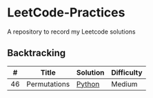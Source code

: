 # LeetCode-Practices
A repository to record my Leetcode solutions

## Backtracking
| # | Title |Solution |Difficulty |
|---| ----- | ---------- |---------- |
|46| Permutations | [Python](./46_Permutations.py)| Medium
